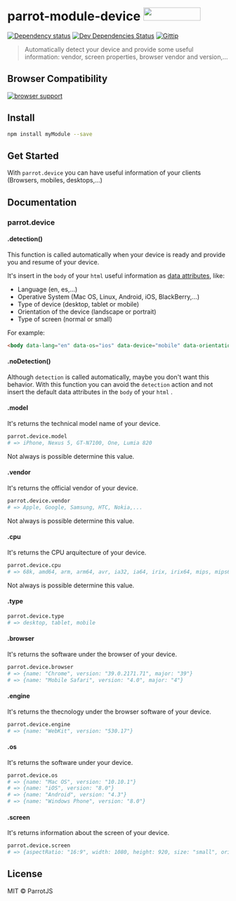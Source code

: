 # parrot-module-device <a href="http://bower.io/search/?q=parrotjs"><img src="http://benschwarz.github.io/bower-badges/badge@2x.png" width="130" height="30"></a>

[![Dependency status](http://img.shields.io/david/parrotjs/parrot-module-device.svg?style=flat)](https://david-dm.org/parrotjs/parrotjs)
[![Dev Dependencies Status](http://img.shields.io/david/dev/parrotjs/parrot-module-device.svg?style=flat)](https://david-dm.org/parrotjs/parrot-module-device#info=devDependencies)
[![Gittip](http://img.shields.io/gittip/Kikobeats.svg?style=flat)](https://www.gittip.com/Kikobeats/)

> Automatically detect your device and provide some useful information: vendor, screen properties, browser vendor and version,...

## Browser Compatibility

[![browser support](https://ci.testling.com/parrotjs/parrot-module-device.png)](https://ci.testling.com/parrotjs/parrot-module-device)

## Install

```bash
npm install myModule --save
```

## Get Started

With `parrot.device` you can have useful information of your clients (Browsers, mobiles, desktops,...)

## Documentation

### parrot.device

#### .detection()

This function is called automatically when your device is ready and provide you and resume of your device.

It's insert in the `body` of your `html` useful information as [data attributes](https://developer.mozilla.org/en-US/docs/Web/Guide/HTML/Using_data_attributes), like:

* Language (en, es,...)
* Operative System (Mac OS, Linux, Android, iOS, BlackBerry,...)
* Type of device (desktop, tablet or mobile)
* Orientation of the device (landscape or portrait)
* Type of screen (normal or small)

For example:

```html
<body data-lang="en" data-os="ios" data-device="mobile" data-orientation="portrait" data-screen="small" data-retina="false">
```

#### .noDetection()

Although `detection` is called automatically, maybe you don't want this behavior. With this function you can avoid the `detection` action and not insert the default data attributes in the `body` of your `html` .

#### .model

It's returns the technical model name of your device.

```coffee
parrot.device.model
# => iPhone, Nexus 5, GT-N7100, One, Lumia 820
```

Not always is possible determine this value.

#### .vendor

It's returns the official vendor of your device.

```coffee
parrot.device.vendor
# => Apple, Google, Samsung, HTC, Nokia,...
```

Not always is possible determine this value.

#### .cpu

It's returns the CPU arquitecture of your device.

```coffee
parrot.device.cpu
# => 68k, amd64, arm, arm64, avr, ia32, ia64, irix, irix64, mips, mips64, pa-risc, ppc, sparc, sparc64
```

Not always is possible determine this value.

#### .type

```coffee
parrot.device.type
# => desktop, tablet, mobile
```

#### .browser

It's returns the software under the browser of your device.

```coffee
parrot.device.browser
# => {name: "Chrome", version: "39.0.2171.71", major: "39"}
# => {name: "Mobile Safari", version: "4.0", major: "4"}
```

#### .engine

It's returns the thecnology under the browser software of your device.

```coffee
parrot.device.engine
# => {name: "WebKit", version: "530.17"}
```

#### .os

It's returns the software under your device.

```coffee
parrot.device.os
# => {name: "Mac OS", version: "10.10.1"}
# => {name: "iOS", version: "8.0"}
# => {name: "Android", version: "4.3"}
# => {name: "Windows Phone", version: "8.0"}
```

#### .screen

It's returns information about the screen of your device.

```coffee
parrot.device.screen
# => {aspectRatio: "16:9", width: 1080, height: 920, size: "small", orientation: "portrait", pixelRatio: 1}
```

## License

MIT © ParrotJS

